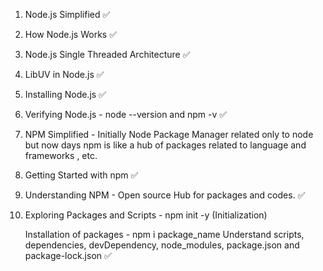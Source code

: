 
1. Node.js Simplified ✅

2. How Node.js Works ✅

3. Node.js Single Threaded Architecture ✅

4. LibUV in Node.js ✅

5. Installing Node.js ✅

6. Verifying Node.js - node --version and npm -v ✅

7. NPM Simplified  - Initially Node Package Manager related only to node but now days npm is like a hub of packages related to language and frameworks , etc.

8. Getting Started with npm ✅

9. Understanding NPM - Open source Hub for packages and codes. ✅

10. Exploring Packages and Scripts - npm init -y (Initialization)

    Installation of packages - npm i package_name
    Understand scripts, dependencies, devDependency, node_modules, package.json and package-lock.json ✅
 